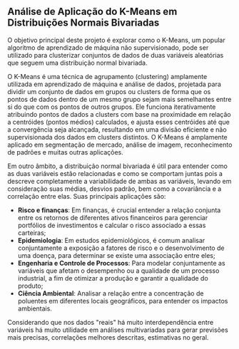 ##  Análise de Aplicação do K-Means em Distribuições Normais Bivariadas

O objetivo principal deste projeto é explorar como o K-Means, um popular algoritmo de aprendizado de máquina não supervisionado, pode ser utilizado para clusterizar conjuntos de dados de duas variáveis aleatórias que seguem uma distribuição normal bivariada. 

O K-Means é uma técnica de agrupamento (clustering) amplamente utilizada em aprendizado de máquina e análise de dados, projetada para dividir um conjunto de dados em grupos ou clusters de forma que os pontos de dados dentro de um mesmo grupo sejam mais semelhantes entre si do que com os pontos de outros grupos. Ele funciona iterativamente atribuindo pontos de dados a clusters com base na proximidade em relação a centróides (pontos médios) calculados, e ajusta esses centróides até que a convergência seja alcançada, resultando em uma divisão eficiente e não supervisionada dos dados em clusters distintos. O K-Means é amplamente aplicado em segmentação de mercado, análise de imagem, reconhecimento de padrões e muitas outras aplicações.

Em outro âmbito, a distribuição normal bivariada é útil para entender como as duas variáveis estão relacionadas e como se comportam juntas pois a descreve completamente a variabilidade de ambas as variáveis, levando em consideração suas médias, desvios padrão, bem como a covariância e a correlação entre elas. Suas principais aplicações são:

* **Risco e finanças**:  Em finanças, é crucial entender a relação conjunta entre os retornos de diferentes ativos financeiros para gerenciar portfólios de investimentos e calcular o risco associado a essas carteiras;
* **Epidemiologia**: Em estudos epidemiológicos, é comum analisar conjuntamente a exposição a fatores de risco e o desenvolvimento de uma doença, para determinar se existe uma associação entre eles;
* **Engenharia e Controle de Processos**: Para modelar conjuntamente as variáveis que afetam o desempenho ou a qualidade de um processo industrial, a fim de otimizar a produção e garantir a qualidade do produto;
* **Ciência Ambiental**: Analisar a relação entre a concentração de poluentes em diferentes locais geográficos, para entender os impactos ambientais.


Considerando que nos dados "reais" há muito interdependência entre variáveis há muito utilidade em análises multivariadas para gerar previsões mais precisas, correlações melhores descritas, estimativas no geral. 
